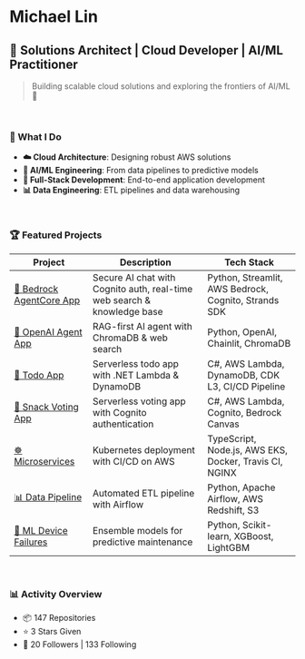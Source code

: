 # Michael Lin

## 🚀 Solutions Architect | Cloud Developer | AI/ML Practitioner

> Building scalable cloud solutions and exploring the frontiers of AI/ML 🌟

<br>

### 🎯 What I Do

- **☁️ Cloud Architecture**: Designing robust AWS solutions
- **🤖 AI/ML Engineering**: From data pipelines to predictive models  
- **🔧 Full-Stack Development**: End-to-end application development
- **📊 Data Engineering**: ETL pipelines and data warehousing

<br>

### 🏆 Featured Projects

| Project | Description | Tech Stack |
|---------|-------------|------------|
| [🤖 Bedrock AgentCore App](https://github.com/michlin0825/strands-agentcore-app-20250917) | Secure AI chat with Cognito auth, real-time web search & knowledge base | Python, Streamlit, AWS Bedrock, Cognito, Strands SDK |
| [🤖 OpenAI Agent App](https://github.com/michlin0825/openai-agent-app-20250929) | RAG-first AI agent with ChromaDB & web search | Python, OpenAI, Chainlit, ChromaDB |
| [🎯 Todo App](https://github.com/michlin0825/TodoListApp_Lambda_Public) | Serverless todo app with .NET Lambda & DynamoDB | C#, AWS Lambda, DynamoDB, CDK L3, CI/CD Pipeline |
| [🍿 Snack Voting App](https://github.com/michlin0825/SnackVotingApp_Cognito_2025-07-27) | Serverless voting app with Cognito authentication | C#, AWS Lambda, Cognito, Bedrock Canvas |
| [☸️ Microservices](https://github.com/michlin0825/CDND-Udagram-Review) | Kubernetes deployment with CI/CD on AWS | TypeScript, Node.js, AWS EKS, Docker, Travis CI, NGINX |
| [📊 Data Pipeline](https://github.com/michlin0825/DEND-Project-5-Data-Pipeline) | Automated ETL pipeline with Airflow | Python, Apache Airflow, AWS Redshift, S3 |
| [🤖 ML Device Failures](https://github.com/michlin0825/MLND-Project-Capstone-Predicting-Device-Failures) | Ensemble models for predictive maintenance | Python, Scikit-learn, XGBoost, LightGBM |

<br>

### 📊 Activity Overview

- 📦 147 Repositories
- ⭐ 3 Stars Given  
- 👥 20 Followers | 133 Following

